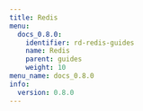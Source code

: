 ```yaml
---
title: Redis
menu:
  docs_0.8.0:
    identifier: rd-redis-guides
    name: Redis
    parent: guides
    weight: 10
menu_name: docs_0.8.0
info:
  version: 0.8.0
---
```


